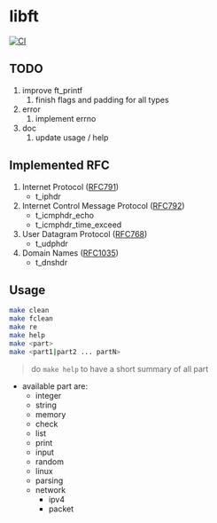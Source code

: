 # libft

[![CI](https://github.com/Pixailz/ft_libft/actions/workflows/CI.yml/badge.svg)](https://github.com/Pixailz/ft_libft/actions/workflows/CI.yml)

## TODO

1. improve ft_printf
   1. finish flags and padding for all types
1. error
   1. implement errno
1. doc
   1. update usage / help

## Implemented RFC

1. Internet Protocol ([RFC791](https://datatracker.ietf.org/doc/html/rfc791))
   - t_iphdr
1. Internet Control Message Protocol ([RFC792](https://datatracker.ietf.org/doc/html/rfc792))
   - t_icmphdr_echo
   - t_icmphdr_time_exceed
1. User Datagram Protocol ([RFC768](https://datatracker.ietf.org/doc/html/rfc768))
   - t_udphdr
1. Domain Names ([RFC1035](https://datatracker.ietf.org/doc/html/rfc1035))
   - t_dnshdr

## Usage

```bash
make clean
make fclean
make re
make help
make <part>
make <part1|part2 ... partN>
```

> do `make help` to have a short summary of all part

- available part are:
	- integer
	- string
	- memory
	- check
	- list
	- print
	- input
	- random
	- linux
	- parsing
	- network
    	- ipv4
    	- packet
